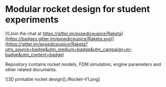 Modular rocket design for student experiments
============

[![Join the chat at https://gitter.im/expediceupice/Raketa](https://badges.gitter.im/expediceupice/Raketa.svg)](https://gitter.im/expediceupice/Raketa?utm_source=badge&utm_medium=badge&utm_campaign=pr-badge&utm_content=badge)

Repository contains rocket models, FDM simulation, engine parameters and other related documents. 


![3D printable rocket design][./Rocket-V1.png]

